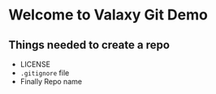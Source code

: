 # Welcome to Valaxy Git Demo

## Things needed to create a repo
 - LICENSE
 - `.gitignore` file
 - Finally Repo name
